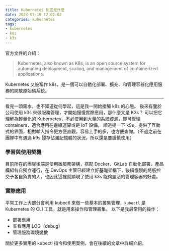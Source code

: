 ```yaml
---
title: Kubernetes 到底是什麼 
date: 2024-07-18 12:02:02
categories: kubernetes
tags:
- kubernetes
- k8s
- k3s
---
```


官方文件的介紹：
> Kubernetes, also known as K8s, is an open source system for automating deployment, scaling, and management of containerized applications.

Kubernetes 又被稱作 k8s，是一個可以自動化部署、擴充、和管理容器化應用服務的開放原始碼系統。

---

看完一頭霧水，也不知道從何學起，這是我一開始接觸 k8s 的心態。
後來有鑒於公司使用 k3s 來做服務管理，才開始慢慢實際應用，那什麼又是 K3s？
可以把它理解為輕量化的 Kubernetes，不必使用到大量的系統資源，即可管理 containers，適合應用在邊緣運算或是 IoT 設備。
順道提一下 k9s，提供了互動式的界面，相對輸入指令更方便直觀，容易上手的多，也方便查詢。（不過之前在團隊中有遇過 k9s 殘存佔滿記憶體的狀況，所以還是要謹慎使用）

### 學習與使用契機

目前所在的團隊後端是使用微服務架構，搭配 Docker、GitLab 自動化部署，產品模組各自獨立運行，在 DevOps 主管已經建立好基礎架構下，後續慢慢的將版控交予各自負責的人，也因此這裡就顯現了使用 k3s 能夠靈活的管理容器的好處。

### 實際應用

平常工作上大部分會利用 kubectl 來做一些基本的叢集管理，`kubectl` 是 Kubernetes 的 CLI 工具，就是用來操作和管理叢集。
以下是我最常用的操作：
 - 部署應用
 - 查看應用 LOG（debug）
 - 管理服務環境變數

關於更多實用的 kubectl 指令和使用案例，會在後續的文章中詳細介紹。

